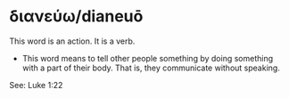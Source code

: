 # διανεύω/dianeuō
This word is an action. It is a verb. 

* This word means to tell other people something by doing something with a part of their body. That is, they communicate without speaking.

See: Luke 1:22
